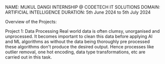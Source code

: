 NAME: MUKUL DANGI
INTERNSHIP @ CODETECH IT SOLUTIONS
DOMAIN: ARTIFICIAL INTELLIGENCE
DURATION: 5th June 2024 to 5th July 2024

Overview of the Projects:

Project 1: Data Processing
Real world data is often clumsy, unorganised and unprocessed. It becomes important to clean this data before applying AI and ML algorithms as without the data being thoroughly pre processed these algorithms don't produce the desired output.
Hence processes like outlier removal, one hot encoding, data type transformations, etc are carried out in this task.
